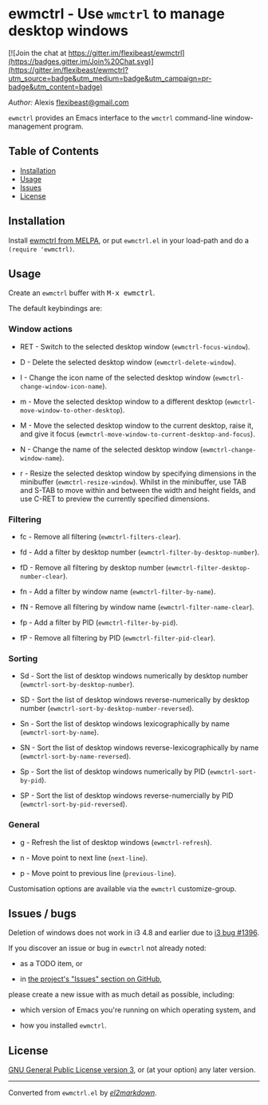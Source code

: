 # ewmctrl - Use `wmctrl` to manage desktop windows

[![Join the chat at https://gitter.im/flexibeast/ewmctrl](https://badges.gitter.im/Join%20Chat.svg)](https://gitter.im/flexibeast/ewmctrl?utm_source=badge&utm_medium=badge&utm_campaign=pr-badge&utm_content=badge)

*Author:* Alexis <flexibeast@gmail.com><br>

`ewmctrl` provides an Emacs interface to the `wmctrl` command-line window-management program.

## Table of Contents

- [Installation](#installation)
- [Usage](#usage)
- [Issues](#issues)
- [License](#license)

## Installation

Install [ewmctrl from MELPA](http://melpa.org/#/ewmctrl), or put `ewmctrl.el` in your load-path and do a `(require 'ewmctrl)`.

## Usage

Create an `ewmctrl` buffer with <kbd>M-x ewmctrl</kbd>.

The default keybindings are:

### Window actions

* RET - Switch to the selected desktop window (`ewmctrl-focus-window`).

* D - Delete the selected desktop window (`ewmctrl-delete-window`).

* I - Change the icon name of the selected desktop window (`ewmctrl-change-window-icon-name`).

* m - Move the selected desktop window to a different desktop (`ewmctrl-move-window-to-other-desktop`).

* M - Move the selected desktop window to the current desktop, raise it, and give it focus (`ewmctrl-move-window-to-current-desktop-and-focus`).

* N - Change the name of the selected desktop window (`ewmctrl-change-window-name`).

* r - Resize the selected desktop window by specifying dimensions in the minibuffer (`ewmctrl-resize-window`). Whilst in the minibuffer, use TAB and S-TAB to move within and between the width and height fields, and use C-RET to preview the currently specified dimensions.

### Filtering

* fc - Remove all filtering (`ewmctrl-filters-clear`).

* fd - Add a filter by desktop number (`ewmctrl-filter-by-desktop-number`).

* fD - Remove all filtering by desktop number (`ewmctrl-filter-desktop-number-clear`).

* fn - Add a filter by window name (`ewmctrl-filter-by-name`).

* fN - Remove all filtering by window name (`ewmctrl-filter-name-clear`).

* fp - Add a filter by PID (`ewmctrl-filter-by-pid`).

* fP - Remove all filtering by PID (`ewmctrl-filter-pid-clear`).

### Sorting

* Sd - Sort the list of desktop windows numerically by desktop number (`ewmctrl-sort-by-desktop-number`).

* SD - Sort the list of desktop windows reverse-numerically by desktop number (`ewmctrl-sort-by-desktop-number-reversed`).

* Sn - Sort the list of desktop windows lexicographically by name (`ewmctrl-sort-by-name`).

* SN - Sort the list of desktop windows reverse-lexicographically by name (`ewmctrl-sort-by-name-reversed`).

* Sp - Sort the list of desktop windows numerically by PID (`ewmctrl-sort-by-pid`).

* SP - Sort the list of desktop windows reverse-numercially by PID (`ewmctrl-sort-by-pid-reversed`).

### General

* g - Refresh the list of desktop windows (`ewmctrl-refresh`).

* n - Move point to next line (`next-line`).

* p - Move point to previous line (`previous-line`).

Customisation options are available via the `ewmctrl` customize-group.

## Issues / bugs

Deletion of windows does not work in i3 4.8 and earlier due to [i3 bug #1396](http://bugs.i3wm.org/query/ticket/1396).

If you discover an issue or bug in `ewmctrl` not already noted:

* as a TODO item, or

* in [the project's "Issues" section on GitHub](https://github.com/flexibeast/ewmctrl/issues),

please create a new issue with as much detail as possible, including:

* which version of Emacs you're running on which operating system, and

* how you installed `ewmctrl`.

## License

[GNU General Public License version 3](http://www.gnu.org/licenses/gpl.html), or (at your option) any later version.


---
Converted from `ewmctrl.el` by [*el2markdown*](https://github.com/Lindydancer/el2markdown).
